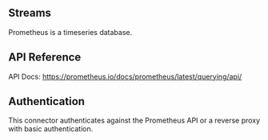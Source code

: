 ## Streams

Prometheus is a timeseries database.

## API Reference

API Docs: https://prometheus.io/docs/prometheus/latest/querying/api/

## Authentication

This connector authenticates against the Prometheus API or a reverse proxy with basic authentication.
